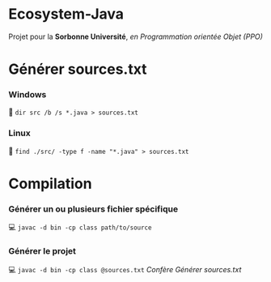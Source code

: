 # Ecosystem-Java
Projet pour la **Sorbonne Université**, *en Programmation orientée Objet (PPO)*

# Générer sources.txt
### Windows
:page_with_curl: `dir src /b /s *.java > sources.txt`

### Linux
:page_with_curl: `find ./src/ -type f -name "*.java" > sources.txt`

# Compilation
### Générer un ou plusieurs fichier spécifique
:computer: `javac -d bin -cp class path/to/source`

### Générer le projet
:computer: `javac -d bin -cp class @sources.txt`
*Confère Générer sources.txt*